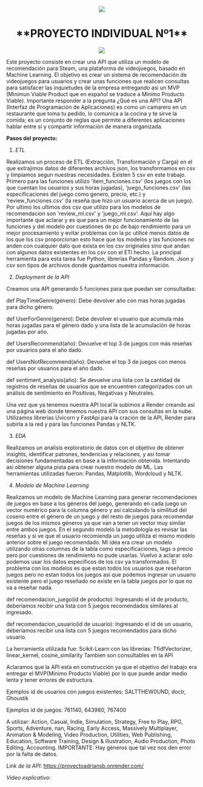 <p align=center><img src=https://d31uz8lwfmyn8g.cloudfront.net/Assets/logo-henry-white-lg.png><p>

<h1 align=center> **PROYECTO INDIVIDUAL Nº1** </h1>

<p align=center><img src=https://static.vecteezy.com/system/resources/previews/020/975/557/original/steam-logo-steam-icon-transparent-free-png.png><p>


Este proyecto consiste en crear una API que utiliza un modelo de recomendación para Steam, una plataforma de videojuegos, basado en Machine Learning. El objetivo es crear un sistema de recomendación de videojuegos para usuarios y crear unas funciones que realicen consultas para satisfacer las inquietudes de la empresa entregando asi un MVP (Minimun Viable Product que en español se traduce a Mínimo Producto Viable). Importante responder a la pregunta ¿Qué es una API? Una API (Interfaz de Programación de Aplicaciones) es como un camarero en un restaurante que toma tu pedido, lo comunica a la cocina y te sirve la comida; es un conjunto de reglas que permite a diferentes aplicaciones hablar entre sí y compartir información de manera organizada.

**Pasos del proyecto:**
1. *ETL*

Realizamos un proceso de ETL (Extracción, Transformación y Carga) en el que extrajimos datos de diferentes archivos json, los transformamos en csv y limpiamos segun nuestras necesidades. Existen 5 csv en este trabajo. Primero para las funciones utilizo 'item_funciones.csv' (los juegos con los que cuentan los usuarios y sus horas jugadas), 'juego_funciones.csv' (las especificaciones del juego como genero, precio, etc.) y 'review_funciones.csv' (la reseña que hizo un usuario acerca de un juego). Por ultimo los ultimos dos csv que utilizo para los modelos de recomendacion son 'review_ml.csv' y 'juego_ml.csv'. Aquí hay algo importante que aclarar y es que para un mejor funcionamiento de las funciones y del modelo por cuestiones de pc de bajo rendimiento para un mejor procesamiento y evitar problemas con la pc utilicé menos datos de los que los csv proporcionan esto hace que los modelos y las funciones no anden con cualquier dato que exista en los csv originales sino que andan con algunos datos existentes en los csv con el ETl hecho. La principal herramienta para esta tarea fue Python, librerias Pandas y Random. Json y csv son tipos de archivos donde guardamos nuestra información.

2. *Deployment de la API*

Creamos una API generando 5 funciones para que puedan ser consultadas:

def PlayTimeGenre(genero): Debe devolver año con mas horas jugadas para dicho género.

def UserForGenre(genero): Debe devolver el usuario que acumula más horas jugadas para el género dado y una lista de la acumulación de horas jugadas por año. 

def UsersRecommend(año): Devuelve el top 3 de juegos con más reseñas por usuarios para el año dado.  

def UsersNotRecommend(año): Devuelve el top 3 de juegos con menos reseñas por usuarios para el año dado. 

def sentiment_analysis(año): Se devuelve una lista con la cantidad de registros de reseñas
de usuarios que se encuentren categorizados con un análisis de sentimiento en Positivas, Negativas y Neutrales. 

Una vez que ya tenemos nuestra API local la subimos a Render creando asi una página web donde tenemos nuestra API con sus consultas en la nube. Utilizamos librerias Uvicorn y FastApi para la cración de la API, Render para subirla a la red y para las funciones Pandas y NLTK.

3. *EDA*

Realizamos un analisis exploratorio de datos con el objetivo de obtener insights, identificar patrones, tendencias y relaciones, y así tomar decisiones fundamentadas en base a la información obtenida. Intentando asi obtener alguna pista para crear nuestro modelo de ML. Las herramientas utilizadas fueron:  Pandas, Matplotlib, Wordcloud y NLTK.

4. *Modelo de Machine Learning*

Realizamos un modelo de Machine Learning para generar recomendaciones de juegos en base a los géneros del juego, generando en cada juego un vector numérico para la columna género y asi calculando la similitud del coseno entre el género de un juego y del resto de juegos para recomendar juegos de los mismos géneros ya que van a tener un vector muy similar entre ambos juegos. En el segundo modelo la metodología es revisar las reseñas y si ve que el usuario recomienda un juego utiliza el mismo modelo anterior sobre el juego recomendado. Mi idea era crear un modelo utilizando otras columnas de la tabla como especificaciones, tags o precio pero por cuestiones de rendimiento no pude usarlas. Vuelvo a aclarar solo podemos usar los datos específicos de los csv ya transformados. El problema con los modelos es que estan todos los usuarios que reseñaron juegos pero no estan todos los juegos así que podemos ingresar un usuario existente pero el juego reseñado no existe en la tabla juegos por lo que no va a reseñar nada.  

def recomendacion_juego(id de producto): Ingresando el id de producto, deberíamos recibir una lista con 5 juegos recomendados similares al ingresado.


def recomendacion_usuario(id de usuario): Ingresando el id de un usuario, deberíamos recibir una lista con 5 juegos recomendados para dicho usuario. 

La herramienta utilizada fue: Scikit-Learn con las librerias: TfidfVectorizer, linear_kernel, cosine_similarity Tambien son consultables en la API


Aclaramos que la API esta en construcción ya que el objetivo del trabajo era entregar el MVP(Mínimo Producto Viable) por lo que puede andar medio lenta y tener errores de estructura.

Ejemplos id de usuarios con juegos existentes: SALTTHEW0UND, doctr, Ghoustik

Ejemplos id de juegos: 761140, 643980, 767400

A utilizar: Action, Casual, Indie, Simulation, Strategy, Free to Play, RPG, Sports, Adventure, nan, Racing, Early Access, Massively Multiplayer, Animation &amp; Modeling, Video Production, Utilities, Web Publishing, Education, Software Training, Design &amp; Illustration, Audio Production, Photo Editing, Accounting. IMPORTANTE: Hay géneros que tal vez nos den error por la falta de datos.


*Link de la API*: https://proyectoadriansb.onrender.com/

*Video explicativo*: 

